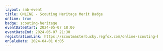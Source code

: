 ```yaml
---
layout: smb-event
title: ONLINE - Scouting Heritage Merit Badge
online: true
badge: scouting-heritage
eventDateStart: 2024-05-07 18:00
eventDateEnd: 2024-05-07 21:30
registrationLink: https://scoutmasterbucky.regfox.com/online-scouting-heritage-merit-badge-2024-05-07pm
onSaleDate: 2024-04-01 0:05
---
```

